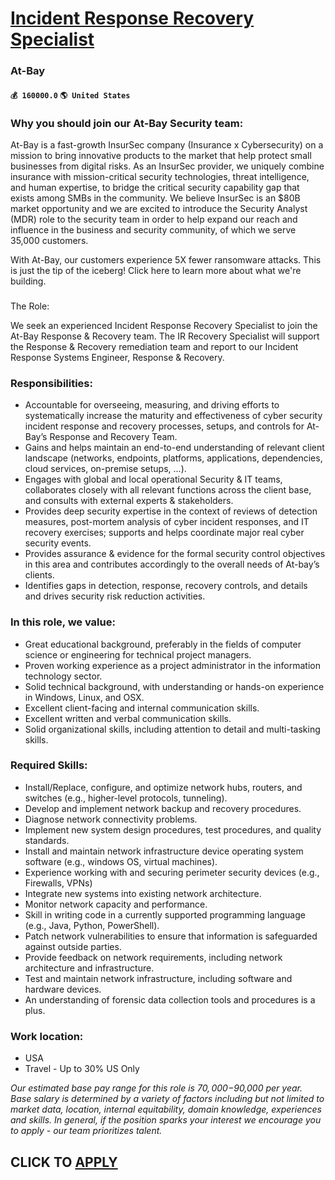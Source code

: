 # [Incident Response Recovery Specialist](https://www.remotewlb.com/apply/incident-response-recovery-specialist)  
### At-Bay  
#### `💰 160000.0` `🌎 United States`  

### Why you should join our At-Bay Security team:

At-Bay is a fast-growth InsurSec company (Insurance x Cybersecurity) on a mission to bring innovative products to the market that help protect small businesses from digital risks. As an InsurSec provider, we uniquely combine insurance with mission-critical security technologies, threat intelligence, and human expertise, to bridge the critical security capability gap that exists among SMBs in the community. We believe InsurSec is an $80B market opportunity and we are excited to introduce the Security Analyst (MDR) role to the security team in order to help expand our reach and influence in the business and security community, of which we serve 35,000 customers.

With At-Bay, our customers experience 5X fewer ransomware attacks. This is just the tip of the iceberg! Click here to learn more about what we're building.

###  
The Role:

We seek an experienced Incident Response Recovery Specialist to join the At-Bay Response & Recovery team. The IR Recovery Specialist will support the Response & Recovery remediation team and report to our Incident Response Systems Engineer, Response & Recovery.

### Responsibilities:

  * Accountable for overseeing, measuring, and driving efforts to systematically increase the maturity and effectiveness of cyber security incident response and recovery processes, setups, and controls for At-Bay’s Response and Recovery Team.
  * Gains and helps maintain an end-to-end understanding of relevant client landscape (networks, endpoints, platforms, applications, dependencies, cloud services, on-premise setups, ...).
  * Engages with global and local operational Security & IT teams, collaborates closely with all relevant functions across the client base, and consults with external experts & stakeholders.
  * Provides deep security expertise in the context of reviews of detection measures, post-mortem analysis of cyber incident responses, and IT recovery exercises; supports and helps coordinate major real cyber security events.
  * Provides assurance & evidence for the formal security control objectives in this area and contributes accordingly to the overall needs of At-bay’s clients.
  * Identifies gaps in detection, response, recovery controls, and details and drives security risk reduction activities.

### In this role, we value:

  * Great educational background, preferably in the fields of computer science or engineering for technical project managers.
  * Proven working experience as a project administrator in the information technology sector.
  * Solid technical background, with understanding or hands-on experience in Windows, Linux, and OSX.
  * Excellent client-facing and internal communication skills.
  * Excellent written and verbal communication skills.
  * Solid organizational skills, including attention to detail and multi-tasking skills.  
  

### Required Skills:

  * Install/Replace, configure, and optimize network hubs, routers, and switches (e.g., higher-level protocols, tunneling).
  * Develop and implement network backup and recovery procedures.
  * Diagnose network connectivity problems.
  * Implement new system design procedures, test procedures, and quality standards.
  * Install and maintain network infrastructure device operating system software (e.g., windows OS, virtual machines).
  * Experience working with and securing perimeter security devices (e.g., Firewalls, VPNs)
  * Integrate new systems into existing network architecture.
  * Monitor network capacity and performance.
  * Skill in writing code in a currently supported programming language (e.g., Java, Python, PowerShell).
  * Patch network vulnerabilities to ensure that information is safeguarded against outside parties.
  * Provide feedback on network requirements, including network architecture and infrastructure.
  * Test and maintain network infrastructure, including software and hardware devices.
  * An understanding of forensic data collection tools and procedures is a plus.

### Work location:

  * USA
  * Travel - Up to 30% US Only  
  

_Our estimated base pay range for this role is $70,000-$90,000 per year. Base salary is determined by a variety of factors including but not limited to market data, location, internal equitability, domain knowledge, experiences and skills. In general, if the position sparks your interest we encourage you to apply - our team prioritizes talent._

  
## CLICK TO [APPLY](https://www.remotewlb.com/apply/incident-response-recovery-specialist)


